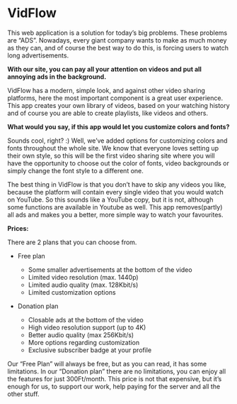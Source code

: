 # VidFlow
This web application is a solution for today’s big problems. These problems are “ADS”. Nowadays, every giant company wants to make as much money as they can, and of course the best way to do this, is forcing users to watch long advertisements.

**With our site, you can pay all your attention on videos and put all annoying ads in the background.**
 
VidFlow has a modern, simple look, and against other video sharing platforms, here the most important component is a great user experience.
This app creates your own library of videos, based on your watching history and of course you are able to create playlists, like videos and others.

**What would you say, if this app would let you customize colors and fonts?**

Sounds cool, right? :)
Well, we’ve added options for customizing colors and fonts throughout the whole site. We know that everyone loves setting up their own style, so this will be the first video sharing site where you will have the opportunity to choose out the color of fonts, video backgrounds or simply change the font style to a different one.

The best thing in VidFlow is that you don’t have to skip any videos you like, because the platform will contain every single video that you would watch on YouTube.
So this sounds like a YouTube copy, but it is not, although some functions are available in Youtube as  well. This app removes(partly) all ads and makes you a better, more simple way to watch your favourites. 

**Prices:**

There are 2 plans that you can choose from.
- Free plan
    - Some smaller advertisements at the bottom of the video
    - Limited video resolution (max. 1440p)
    - Limited audio quality (max. 128Kbit/s)
    - Limited customization options
  
- Donation plan
    - Closable ads at the bottom of the video
    - High video resolution support (up to 4K)
    - Better audio quality (max 256Kbit/s)
    - More options regarding customization
    - Exclusive subscriber badge at your profile

Our “Free Plan” will always be free, but as you can read, it has some limitations.
In our “Donation plan” there are no limitations, you can enjoy all the features for just 300Ft/month. This price is not that expensive, but it’s enough for us, to support our work, help paying for the server and all the other stuff.
